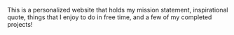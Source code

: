 This is a personalized website that holds my mission statement, inspirational quote, things that I enjoy to do in free time, and a few of my completed projects!
